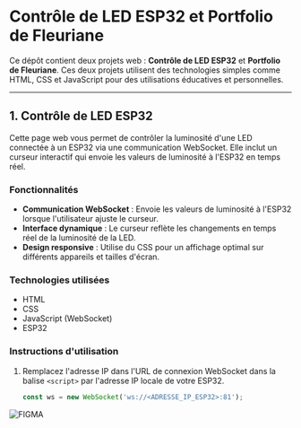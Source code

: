 # Contrôle de LED ESP32 et Portfolio de Fleuriane

Ce dépôt contient deux projets web : **Contrôle de LED ESP32** et **Portfolio de Fleuriane**. Ces deux projets utilisent des technologies simples comme HTML, CSS et JavaScript pour des utilisations éducatives et personnelles.

---

## 1. Contrôle de LED ESP32

Cette page web vous permet de contrôler la luminosité d'une LED connectée à un ESP32 via une communication WebSocket. Elle inclut un curseur interactif qui envoie les valeurs de luminosité à l'ESP32 en temps réel.

### Fonctionnalités
- **Communication WebSocket** : Envoie les valeurs de luminosité à l'ESP32 lorsque l'utilisateur ajuste le curseur.
- **Interface dynamique** : Le curseur reflète les changements en temps réel de la luminosité de la LED.
- **Design responsive** : Utilise du CSS pour un affichage optimal sur différents appareils et tailles d'écran.

### Technologies utilisées
- HTML
- CSS
- JavaScript (WebSocket)
- ESP32

### Instructions d'utilisation
1. Remplacez l'adresse IP dans l'URL de connexion WebSocket dans la balise `<script>` par l'adresse IP locale de votre ESP32.
   ```js
   const ws = new WebSocket('ws://<ADRESSE_IP_ESP32>:81');


![FIGMA](https://www.figma.com/design/tFNzPnT6IbAepjawAU3EA1/Untitled?node-id=0-1&t=pZG4fGZQT8EhuTCI-1)

